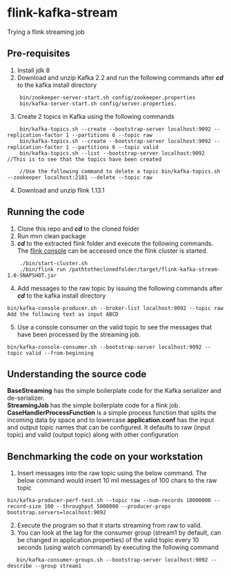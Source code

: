 # flink-kafka-stream
Trying a flink streaming job

## Pre-requisites
1. Install jdk 8
2. Download and unzip Kafka 2.2 and run the following commands after _**cd**_ to the kafka install directory
```
    bin/zookeeper-server-start.sh config/zookeeper.properties
    bin/kafka-server-start.sh config/server.properties. 
```
3. Create 2 topics in Kafka using the following commands 
```
    bin/kafka-topics.sh --create --bootstrap-server localhost:9092 --replication-factor 1 --partitions 6 --topic raw
    bin/kafka-topics.sh --create --bootstrap-server localhost:9092 --replication-factor 1 --partitions 6 --topic valid
    bin/kafka-topics.sh --list --bootstrap-server localhost:9092 //This is to see that the topics have been created
    
    //Use the following command to delete a topic bin/kafka-topics.sh --zookeeper localhost:2181 --delete --topic raw
```
4. Download and unzip flink 1.13.1

## Running the code
1. Clone this repo and _**cd**_ to the cloned folder
2. Run mvn clean package
3. _**cd**_ to the extracted flink folder and execute the following commands. The [flink console](http://localhost:8081/) can be accessed once the flink cluster is started.
```
    ./bin/start-cluster.sh
    ./bin/flink run /pathtotheclonedfolder/target/flink-kafka-stream-1.0-SNAPSHOT.jar
```
4. Add messages to the raw topic by issuing the following commands after _**cd**_ to the kafka install directory
```
bin/kafka-console-producer.sh --broker-list localhost:9092 --topic raw
Add the following text as input ABCD
```
5. Use a console consumer on the valid topic to see the messages that have been processed by the streaming job.
```
bin/kafka-console-consumer.sh --bootstrap-server localhost:9092 --topic valid --from-beginning
```

## Understanding the source code
**BaseStreaming** has the simple boilerplate code for the Kafka serializer and de-serializer.  
**StreamingJob** has the simple boilerplate code for a flink job.
**CaseHandlerProcessFunction** is a simple process function that splits the incoming data by space and to lowercase
**application.conf** has the input and output topic names that can be configured. It defaults to raw (input topic) and valid (output topic) along with other configuration


## Benchmarking the code on your workstation
1. Insert messages into the raw topic using the below command. The below command would insert 10 mil messages of 100 chars to the raw topic
```
bin/kafka-producer-perf-test.sh --topic raw --num-records 10000000 --record-size 100 --throughput 5000000 --producer-props bootstrap.servers=localhost:9092
```
2. Execute the program so that it starts streaming from raw to valid.
3. You can look at the lag for the consumer group (stream1 by default, can be changed in application.properties) of the valid topic every 10 seconds (using watch command) by executing the following command
```
   bin/kafka-consumer-groups.sh --bootstrap-server localhost:9092 --describe --group stream1
```
